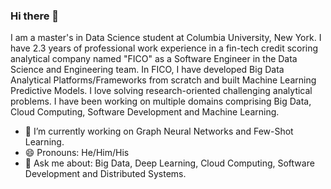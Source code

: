 ### Hi there 👋

I am a master's in Data Science student at Columbia University, New York. I have 2.3 years of professional work experience in a fin-tech credit scoring analytical company named "FICO" as a Software Engineer in the Data Science and Engineering team. In FICO, I have developed Big Data Analytical Platforms/Frameworks from scratch and built Machine Learning Predictive Models. I love solving research-oriented challenging analytical problems. I have been working on multiple domains comprising Big Data, Cloud Computing, Software Development and Machine Learning.


- 🔭 I’m currently working on Graph Neural Networks and Few-Shot Learning.
- 😄 Pronouns: He/Him/His
- 💬 Ask me about: Big Data, Deep Learning, Cloud Computing, Software Development and Distributed Systems.

<!--
**maheshjindal/maheshjindal** is a ✨ _special_ ✨ repository because its `README.md` (this file) appears on your GitHub profile.

Here are some ideas to get you started:

- 🔭 I’m currently working on ...
- 🌱 I’m currently learning ...
- 👯 I’m looking to collaborate on ...
- 🤔 I’m looking for help with ...
- 💬 Ask me about ...
- 📫 How to reach me: ...
- 😄 Pronouns: ...
- ⚡ Fun fact: ...
-->
